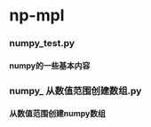 # np-mpl

### numpy_test.py 
####     numpy的一些基本内容


### numpy_ 从数值范围创建数组.py
####      从数值范围创建numpy数组












